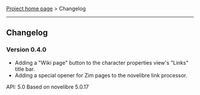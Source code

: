 [Project home page](../) > Changelog

------------------------------------------------------------------------

## Changelog


### Version 0.4.0

- Adding a "Wiki page" button to the character properties view's "Links" title bar.
- Adding a special opener for Zim pages to the novelibre link processor.

API: 5.0
Based on novelibre 5.0.17
